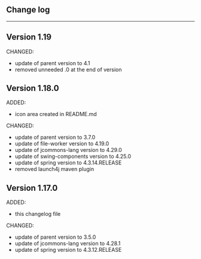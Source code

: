 ## Change log
----------------------

Version 1.19
-------------

CHANGED:

- update of parent version to 4.1
- removed unneeded .0 at the end of version


Version 1.18.0
-------------

ADDED:
 
- icon area created in README.md

CHANGED:

- update of parent version to 3.7.0
- update of file-worker version to 4.19.0
- update of jcommons-lang version to 4.29.0
- update of swing-components version to 4.25.0
- update of spring version to 4.3.14.RELEASE
- removed launch4j maven plugin

Version 1.17.0
-------------

ADDED:
 
- this changelog file

CHANGED:

- update of parent version to 3.5.0
- update of jcommons-lang version to 4.28.1
- update of spring version to 4.3.12.RELEASE
